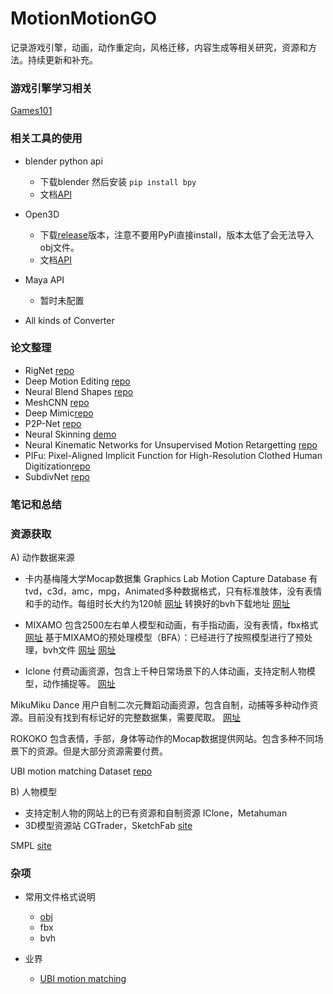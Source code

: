 # MotionMotionGO

记录游戏引擎，动画，动作重定向，风格迁移，内容生成等相关研究，资源和方法。持续更新和补充。

### 游戏引擎学习相关

[Games101](https://www.bilibili.com/video/BV1X7411F744?from=search&seid=16421186143123811718)

### 相关工具的使用

* blender python api
  - 下载blender 然后安装 ```pip install bpy``` 
  - 文档[API](https://docs.blender.org/api/current/index.html)
* Open3D 
  - 下载[release](https://github.com/intel-isl/Open3D/releases)版本，注意不要用PyPi直接install，版本太低了会无法导入obj文件。
  - 文档[API](http://www.open3d.org/docs/release/)

* Maya API
  - 暂时未配置

* All kinds of Converter

### 论文整理
* RigNet [repo](https://github.com/zhan-xu/RigNet)
* Deep Motion Editing [repo](https://github.com/DeepMotionEditing/deep-motion-editing)
* Neural Blend Shapes [repo](https://github.com/PeizhuoLi/neural-blend-shapes)
* MeshCNN [repo](https://github.com/ranahanocka/MeshCNN)
* Deep Mimic[repo](https://github.com/xbpeng/DeepMimic)
* P2P-Net [repo](https://github.com/kangxue/P2P-NET)
* Neural Skinning [demo](https://github.com/FuxiCV/NeuroSkinning)
* Neural Kinematic Networks for Unsupervised Motion Retargetting [repo](https://github.com/rubenvillegas/cvpr2018nkn/)
* PIFu: Pixel-Aligned Implicit Function for High-Resolution Clothed Human Digitization[repo](https://shunsukesaito.github.io/PIFu/)
* SubdivNet [repo](https://github.com/lzhengning/SubdivNet)

### 笔记和总结


### 资源获取


A) 动作数据来源
- 卡内基梅隆大学Mocap数据集
Graphics Lab Motion Capture Database 
有tvd，c3d，amc，mpg，Animated多种数据格式，只有标准肢体，没有表情和手的动作。每组时长大约为120帧
[网址](http://mocap.cs.cmu.edu/)
转换好的bvh下载地址
[网址](https://sites.google.com/a/cgspeed.com/cgspeed/motion-capture/cmu-bvh-conversion)

- MIXAMO
包含2500左右单人模型和动画，有手指动画，没有表情，fbx格式
[网址](https://www.mixamo.com/#/)
基于MIXAMO的预处理模型（BFA）：已经进行了按照模型进行了预处理，bvh文件
[网址](https://github.com/DeepMotionEditing/deep-motion-editing)
[网址](https://github.com/ChrisWu1997/2D-Motion-Retargeting/blob/master/dataset/Guide%20For%20Downloading%20Mixamo%20Data.md)

- Iclone
付费动画资源，包含上千种日常场景下的人体动画，支持定制人物模型，动作捕捉等。
[网址](https://www.reallusion.com/JP/iclone/default.html)

MikuMiku Dance
用户自制二次元舞蹈动画资源，包含自制，动捕等多种动作资源。目前没有找到有标记好的完整数据集，需要爬取。
[网址](https://sites.google.com/site/mikumikubeat/motion-data)

ROKOKO
包含表情，手部，身体等动作的Mocap数据提供网站。包含多种不同场景下的资源。但是大部分资源需要付费。

UBI motion matching Dataset
[repo](https://github.com/ubisoft/Ubisoft-LaForge-Animation-Dataset)

B) 人物模型
- 支持定制人物的网站上的已有资源和自制资源
IClone，Metahuman
- 3D模型资源站
CGTrader，SketchFab
[site](https://sketchfab.com/tags/human)

SMPL [site](https://smpl.is.tue.mpg.de/)


### 杂项

- 常用文件格式说明
  - [obj](https://github.com/RavenLeeANU/MotionMotionGO/blob/main/Notes/OBJ-file-description.md)
  - fbx
  - bvh

- 业界
  - [UBI motion matching](https://montreal.ubisoft.com/en/introducing-learned-motion-matching/)

